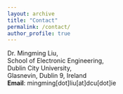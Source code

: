 ```yaml
---
layout: archive
title: "Contact"
permalink: /contact/
author_profile: true
---
```

Dr. Mingming Liu, <br>
School of Electronic Engineering, <br>
Dublin City University, <br>
Glasnevin, Dublin 9, Ireland <br>
<b>Email</b>: mingming[dot]liu[at]dcu[dot]ie
